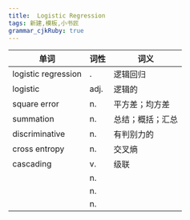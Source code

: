 ```yaml
---
title:  Logistic Regression  
tags: 新建,模板,小书匠
grammar_cjkRuby: true
---
```


| 单词 | 词性 | 词义  |
| ---------- | --- | --- |
| logistic regression | .  | 逻辑回归 |
| logistic | adj.  | 逻辑的 |
| square error | n.  | 平方差；均方差 |
| summation | n.  | 总结；概括；汇总 |
| discriminative | n.  | 有判别力的 |
| cross entropy | n.  | 交叉熵 |
| cascading | v.  | 级联 |
|  | n.  |  |
|  | n.  |  |
|  | n.  |  |